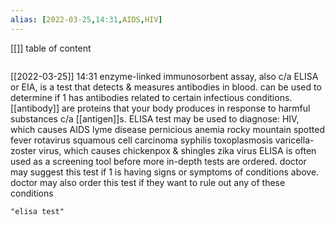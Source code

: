 ```yaml
---
alias: [2022-03-25,14:31,AIDS,HIV]
---
```

[[]]
table of content
```toc
```
[[2022-03-25]] 14:31
enzyme-linked immunosorbent assay, also c/a ELISA or EIA, is a test that detects & measures antibodies in blood.
can be used to determine if 1 has antibodies related to certain infectious conditions.
[[antibody]] are proteins that your body produces in response to harmful substances c/a [[antigen]]s.
ELISA test may be used to diagnose:
	HIV, which causes AIDS
	lyme disease
	pernicious anemia
	rocky mountain spotted fever rotavirus
	squamous cell carcinoma
	syphilis
	toxoplasmosis
	varicella-zoster virus, which causes chickenpox & shingles
	zika virus
ELISA is often used as a screening tool before more in-depth tests are ordered.
doctor may suggest this test if 1 is having signs or symptoms of conditions above.
doctor may also order this test if they want to rule out any of these conditions
```query
"elisa test"
```